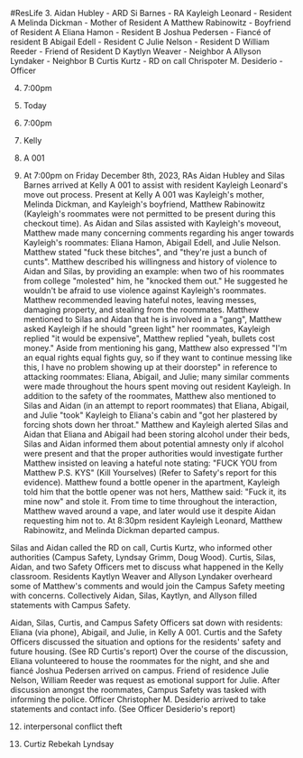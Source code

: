 #ResLife
3. Aidan Hubley - ARD
Si Barnes - RA
Kayleigh Leonard - Resident A
Melinda Dickman - Mother of Resident A
Matthew Rabinowitz - Boyfriend of Resident A
Eliana Hamon - Resident B
Joshua Pedersen - Fiancé of resident B
Abigail Edell - Resident C
Julie Nelson - Resident D
William Reeder - Friend of Resident D
Kaytlyn Weaver - Neighbor A
Allyson Lyndaker - Neighbor B
Curtis Kurtz - RD on call
Chrispoter M. Desiderio - Officer



4. 7:00pm

5. Today

6. 7:00pm

7. Kelly 
9. A 001

10. At 7:00pm on Friday December 8th, 2023, RAs Aidan Hubley and Silas Barnes arrived at Kelly A 001 to assist with resident Kayleigh Leonard's move out process. Present at Kelly A 001 was Kayleigh's mother, Melinda Dickman, and Kayleigh's boyfriend, Matthew Rabinowitz (Kayleigh's roommates were not permitted to be present during this checkout time). As Aidan and Silas assisted with Kayleigh's moveout, Matthew made many concerning comments regarding his anger towards Kayleigh's roommates: Eliana Hamon, Abigail Edell, and Julie Nelson. Matthew stated "fuck these bitches", and "they're just a bunch of cunts". Matthew described his willingness and history of violence to Aidan and Silas, by providing an example: when two of his roommates from college "molested" him, he "knocked them out." He suggested he wouldn't be afraid to use violence against Kayleigh's roommates. Matthew recommended leaving hateful notes, leaving messes, damaging property, and stealing from the roommates. Matthew mentioned to Silas and Aidan that he is involved in a "gang", Matthew asked Kayleigh if he should "green light" her roommates, Kayleigh replied "it would be expensive", Matthew replied "yeah, bullets cost money." Aside from mentioning his gang, Matthew also expressed "I'm an equal rights equal fights guy, so if they want to continue messing like this, I have no problem showing up at their doorstep" in reference to attacking roommates: Eliana, Abigail, and Julie; many similar comments were made throughout the hours spent moving out resident Kayleigh. In addition to the safety of the roommates, Matthew also mentioned to Silas and Aidan (in an attempt to report roommates) that Eliana, Abigail, and Julie "took" Kayleigh to Eliana's cabin and "got her plastered by forcing shots down her throat." Matthew and Kayleigh alerted Silas and Aidan that Eliana and Abigail had been storing alcohol under their beds, Silas and Aidan informed them about potential amnesty only if alcohol were present and that the proper authorities would investigate further Matthew insisted on leaving a hateful note stating: "FUCK YOU from Matthew P.S. KYS" (Kill Yourselves) (Refer to Safety's report for this evidence). Matthew found a bottle opener in the apartment, Kayleigh told him that the bottle opener was not hers, Matthew said: "Fuck it, its mine now" and stole it. From time to time throughout the interaction, Matthew waved around a vape, and later would use it despite Aidan requesting him not to. At 8:30pm resident Kayleigh Leonard, Matthew Rabinowitz, and Melinda Dickman departed campus. 

Silas and Aidan called the RD on call, Curtis Kurtz, who informed other authorities (Campus Safety, Lyndsay Grimm, Doug Wood). Curtis, Silas, Aidan, and two Safety Officers met to discuss what happened in the Kelly classroom. Residents Kaytlyn Weaver and Allyson Lyndaker overheard some of Matthew's comments and would join the Campus Safety meeting with concerns. Collectively Aidan, Silas, Kaytlyn, and Allyson filled statements with Campus Safety. 

Aidan, Silas, Curtis, and Campus Safety Officers sat down with residents: Eliana (via phone), Abigail, and Julie, in Kelly A 001. Curtis and the Safety Officers discussed the situation and options for the residents' safety and future housing. (See RD Curtis's report) Over the course of the discussion, Eliana volunteered to house the roommates for the night, and she and fiancé Joshua Pedersen arrived on campus. Friend of residence Julie Nelson, William Reeder was request as emotional support for Julie. After discussion amongst the roommates, Campus Safety was tasked with informing the police. Officer Christopher M. Desiderio arrived to take statements and contact info. (See Officer Desiderio's report)

12. interpersonal conflict
theft

13. Curtiz
Rebekah
Lyndsay